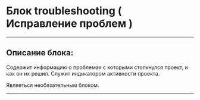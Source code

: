# Блок troubleshooting ( Исправление проблем )

---

## Описание блока:

Содержит информацию о проблемах с которыми столкнулся проект, и как он их решил.
Служит индикатором активности проекта.

Являеться необязательным блоком.

---
